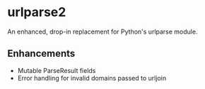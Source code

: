 urlparse2
=========

An enhanced, drop-in replacement for Python's urlparse module.

Enhancements
------------

* Mutable ParseResult fields
* Error handling for invalid domains passed to urljoin
